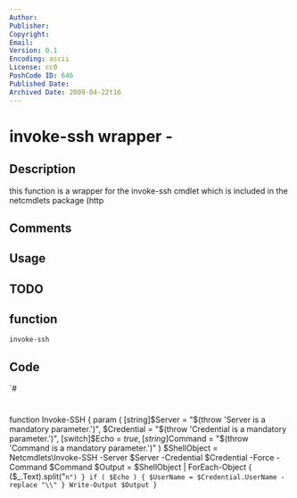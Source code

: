 ```yaml
---
Author: 
Publisher: 
Copyright: 
Email: 
Version: 0.1
Encoding: ascii
License: cc0
PoshCode ID: 646
Published Date: 
Archived Date: 2009-04-22t16
---
```


# invoke-ssh wrapper - 

## Description

this function is a wrapper for the invoke-ssh cmdlet which is included in the netcmdlets package (http

## Comments



## Usage



## TODO



## function

`invoke-ssh`

## Code

`#
 #
 function Invoke-SSH {
 	param (
 		[string]$Server = "$(throw 'Server is a mandatory parameter.')",
 		$Credential = "$(throw 'Credential is a mandatory parameter.')",
 		[switch]$Echo = $true,
 		[string]$Command = "$(throw 'Command is a mandatory parameter.')"
 	)
 	$ShellObject = Netcmdlets\Invoke-SSH -Server $Server -Credential $Credential -Force -Command $Command
 	$Output = $ShellObject | ForEach-Object { ($_.Text).split("`n") }
 	if ( $Echo ) {
 		$UserName = $Credential.UserName -replace "\\"
 	}
 	Write-Output $Output
 }
`

